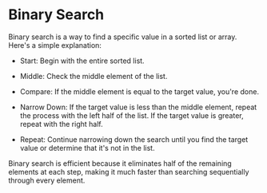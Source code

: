 # Binary Search
Binary search is a way to find a specific value in a sorted list or array. Here's a simple explanation:
- Start: Begin with the entire sorted list.

- Middle: Check the middle element of the list.

- Compare: If the middle element is equal to the target value, you're done.

- Narrow Down: If the target value is less than the middle element, repeat the process with the left half of the list. If the target value is greater, repeat with the right half.

- Repeat: Continue narrowing down the search until you find the target value or determine that it's not in the list.

Binary search is efficient because it eliminates half of the remaining elements at each step, making it much faster than searching sequentially through every element.
